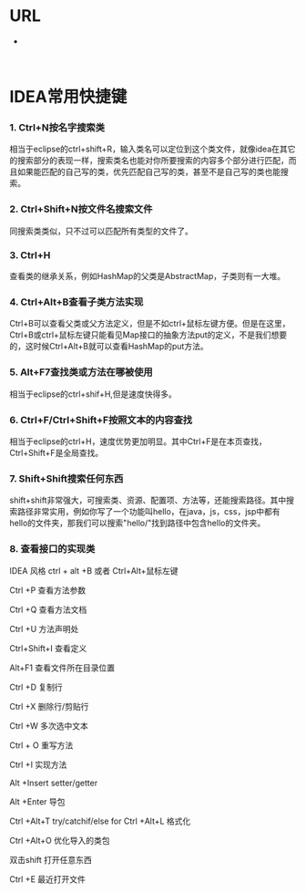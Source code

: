 # URL
  - 
  ````
  ````
  ![]()

# IDEA常用快捷键  
  
### 1. Ctrl+N按名字搜索类

相当于eclipse的ctrl+shift+R，输入类名可以定位到这个类文件，就像idea在其它的搜索部分的表现一样，搜索类名也能对你所要搜索的内容多个部分进行匹配，而且如果能匹配的自己写的类，优先匹配自己写的类，甚至不是自己写的类也能搜索。

### 2. Ctrl+Shift+N按文件名搜索文件

同搜索类类似，只不过可以匹配所有类型的文件了。

### 3. Ctrl+H

查看类的继承关系，例如HashMap的父类是AbstractMap，子类则有一大堆。

### 4. Ctrl+Alt+B查看子类方法实现

Ctrl+B可以查看父类或父方法定义，但是不如ctrl+鼠标左键方便。但是在这里，Ctrl+B或ctrl+鼠标左键只能看见Map接口的抽象方法put的定义，不是我们想要的，这时候Ctrl+Alt+B就可以查看HashMap的put方法。

### 5. Alt+F7查找类或方法在哪被使用

相当于eclipse的ctrl+shif+H,但是速度快得多。

### 6. Ctrl+F/Ctrl+Shift+F按照文本的内容查找

相当于eclipse的ctrl+H，速度优势更加明显。其中Ctrl+F是在本页查找，Ctrl+Shift+F是全局查找。

### 7. Shift+Shift搜索任何东西

shift+shift非常强大，可搜索类、资源、配置项、方法等，还能搜索路径。其中搜索路径非常实用，例如你写了一个功能叫hello，在java，js，css，jsp中都有hello的文件夹，那我们可以搜索"hello/"找到路径中包含hello的文件夹。

### 8. 查看接口的实现类

IDEA 风格 ctrl + alt +B     或者     Ctrl+Alt+鼠标左键

Ctrl +P 查看方法参数

Ctrl +Q 查看方法文档

Ctrl +U 方法声明处

Ctrl+Shift+I 查看定义

Alt+F1 查看文件所在目录位置

Ctrl +D 复制行

Ctrl +X 删除行/剪贴行

Ctrl +W 多次选中文本

Ctrl + O 重写方法

Ctrl +I 实现方法

Alt +Insert setter/getter

Alt +Enter 导包

Ctrl +Alt+T try/catchif/else for
Ctrl +Alt+L 格式化

Ctrl +Alt+O 优化导入的类包

双击shift 打开任意东西

Ctrl +E 最近打开文件


